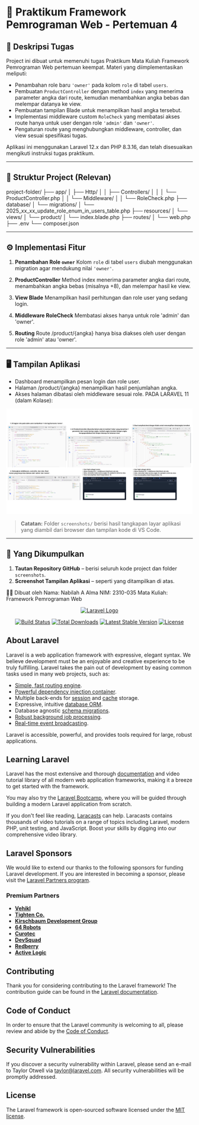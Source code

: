 # 🚀 Praktikum Framework Pemrograman Web - Pertemuan 4

## 📌 Deskripsi Tugas

Project ini dibuat untuk memenuhi tugas Praktikum Mata Kuliah Framework Pemrograman Web pertemuan keempat. Materi yang diimplementasikan meliputi:

-   Penambahan role baru `'owner'` pada kolom `role` di tabel `users`.
-   Pembuatan `ProductController` dengan method `index` yang menerima parameter angka dari route, kemudian menambahkan angka bebas dan melempar datanya ke view.
-   Pembuatan tampilan Blade untuk menampilkan hasil angka tersebut.
-   Implementasi middleware custom `RoleCheck` yang membatasi akses route hanya untuk user dengan role `'admin'` dan `'owner'`.
-   Pengaturan route yang menghubungkan middleware, controller, dan view sesuai spesifikasi tugas.

Aplikasi ini menggunakan Laravel 12.x dan PHP 8.3.16, dan telah disesuaikan mengikuti instruksi tugas praktikum.

---

## 📂 Struktur Project (Relevan)

project-folder/ ├── app/ │ ├── Http/ │ │ ├── Controllers/ │ │ │ └── ProductController.php │ │ └── Middleware/ │ │ └── RoleCheck.php ├── database/ │ └── migrations/ │ └── 2025_xx_xx_update_role_enum_in_users_table.php ├── resources/ │ └── views/ │ └── product/ │ └── index.blade.php ├── routes/ │ └── web.php ├── .env └── composer.json

---

## ⚙️ Implementasi Fitur

1. **Penambahan Role `owner`**
   Kolom `role` di tabel `users` diubah menggunakan migration agar mendukung nilai `'owner'`.

2. **ProductController**
   Method index menerima parameter angka dari route, menambahkan angka bebas (misalnya +8), dan melempar hasil ke view.

3. **View Blade**
   Menampilkan hasil perhitungan dan role user yang sedang login.

4. **Middleware RoleCheck**
   Membatasi akses hanya untuk role 'admin' dan 'owner'.

5. **Routing**
   Route /product/{angka} hanya bisa diakses oleh user dengan role 'admin' atau 'owner'.

---

## 🖥️ Tampilan Aplikasi

-   Dashboard menampilkan pesan login dan role user.
-   Halaman /product/{angka} menampilkan hasil penjumlahan angka.
-   Akses halaman dibatasi oleh middleware sesuai role.
    PADA LARAVEL 11 (dalam Kolase):

![Screenshot Kolase](Tugas3Prak_Pertemuan4\screenshots\ss_pert4_FPW.png)

> **Catatan:** Folder `screenshots/` berisi hasil tangkapan layar aplikasi yang diambil dari browser dan tampilan kode di VS Code.

---

## 📎 Yang Dikumpulkan

1. **Tautan Repository GitHub** – berisi seluruh kode project dan folder `screenshots`.
2. **Screenshot Tampilan Aplikasi** – seperti yang ditampilkan di atas.

👨‍💻 Dibuat oleh
Nama: Nabilah A Alma
NIM:
2310-035
Mata Kuliah: Framework Pemrograman Web

<p align="center"><a href="https://laravel.com" target="_blank"><img src="https://raw.githubusercontent.com/laravel/art/master/logo-lockup/5%20SVG/2%20CMYK/1%20Full%20Color/laravel-logolockup-cmyk-red.svg" width="400" alt="Laravel Logo"></a></p>

<p align="center">
<a href="https://github.com/laravel/framework/actions"><img src="https://github.com/laravel/framework/workflows/tests/badge.svg" alt="Build Status"></a>
<a href="https://packagist.org/packages/laravel/framework"><img src="https://img.shields.io/packagist/dt/laravel/framework" alt="Total Downloads"></a>
<a href="https://packagist.org/packages/laravel/framework"><img src="https://img.shields.io/packagist/v/laravel/framework" alt="Latest Stable Version"></a>
<a href="https://packagist.org/packages/laravel/framework"><img src="https://img.shields.io/packagist/l/laravel/framework" alt="License"></a>
</p>

## About Laravel

Laravel is a web application framework with expressive, elegant syntax. We believe development must be an enjoyable and creative experience to be truly fulfilling. Laravel takes the pain out of development by easing common tasks used in many web projects, such as:

-   [Simple, fast routing engine](https://laravel.com/docs/routing).
-   [Powerful dependency injection container](https://laravel.com/docs/container).
-   Multiple back-ends for [session](https://laravel.com/docs/session) and [cache](https://laravel.com/docs/cache) storage.
-   Expressive, intuitive [database ORM](https://laravel.com/docs/eloquent).
-   Database agnostic [schema migrations](https://laravel.com/docs/migrations).
-   [Robust background job processing](https://laravel.com/docs/queues).
-   [Real-time event broadcasting](https://laravel.com/docs/broadcasting).

Laravel is accessible, powerful, and provides tools required for large, robust applications.

## Learning Laravel

Laravel has the most extensive and thorough [documentation](https://laravel.com/docs) and video tutorial library of all modern web application frameworks, making it a breeze to get started with the framework.

You may also try the [Laravel Bootcamp](https://bootcamp.laravel.com), where you will be guided through building a modern Laravel application from scratch.

If you don't feel like reading, [Laracasts](https://laracasts.com) can help. Laracasts contains thousands of video tutorials on a range of topics including Laravel, modern PHP, unit testing, and JavaScript. Boost your skills by digging into our comprehensive video library.

## Laravel Sponsors

We would like to extend our thanks to the following sponsors for funding Laravel development. If you are interested in becoming a sponsor, please visit the [Laravel Partners program](https://partners.laravel.com).

### Premium Partners

-   **[Vehikl](https://vehikl.com)**
-   **[Tighten Co.](https://tighten.co)**
-   **[Kirschbaum Development Group](https://kirschbaumdevelopment.com)**
-   **[64 Robots](https://64robots.com)**
-   **[Curotec](https://www.curotec.com/services/technologies/laravel)**
-   **[DevSquad](https://devsquad.com/hire-laravel-developers)**
-   **[Redberry](https://redberry.international/laravel-development)**
-   **[Active Logic](https://activelogic.com)**

## Contributing

Thank you for considering contributing to the Laravel framework! The contribution guide can be found in the [Laravel documentation](https://laravel.com/docs/contributions).

## Code of Conduct

In order to ensure that the Laravel community is welcoming to all, please review and abide by the [Code of Conduct](https://laravel.com/docs/contributions#code-of-conduct).

## Security Vulnerabilities

If you discover a security vulnerability within Laravel, please send an e-mail to Taylor Otwell via [taylor@laravel.com](mailto:taylor@laravel.com). All security vulnerabilities will be promptly addressed.

## License

The Laravel framework is open-sourced software licensed under the [MIT license](https://opensource.org/licenses/MIT).
